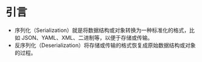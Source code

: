 # 引言

- 序列化（Serialization）就是将数据结构或对象转换为一种标准化的格式，比如 JSON、YAML、XML、二进制等，以便于存储或传输。
- 反序列化（Deserialization）将存储或传输的格式恢复成原始数据结构或对象的过程。
